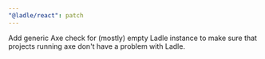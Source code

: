 ```yaml
---
"@ladle/react": patch
---
```


Add generic Axe check for (mostly) empty Ladle instance to make sure that projects running axe don't have a problem with Ladle.
